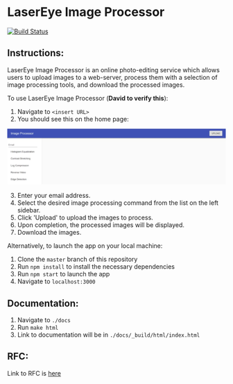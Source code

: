 # LaserEye Image Processor  

[![Build Status](https://travis-ci.org/jdavidli/ImageProcessorS18.svg?branch=master)](https://travis-ci.org/jdavidli/ImageProcessorS18)

## Instructions:  
LaserEye Image Processor is an online photo-editing service which allows users to upload images to a web-server, process them with a selection of image processing tools, and download the processed images.  

To use LaserEye Image Processor (**David to verify this**):  

1. Navigate to `<insert URL>`  
2. You should see this on the home page: 

![homepage](readme_images/homepage.jpg)

3. Enter your email address.
4. Select the desired image processing command from the list on the left sidebar.
5. Click 'Upload' to upload the images to process.
6. Upon completion, the processed images will be displayed.
7. Download the images.  

Alternatively, to launch the app on your local machine:  

1. Clone the `master` branch of this repository  
2. Run `npm install` to install the necessary dependencies
3. Run `npm start` to launch the app  
4. Navigate to `localhost:3000`  

## Documentation:  

1. Navigate to `./docs`
2. Run `make html`
3. Link to documentation will be in `./docs/_build/html/index.html`  

## RFC:
Link to RFC is [here](https://docs.google.com/document/d/1FFBqq40pDFD-H9ySttweP7yp4EPdtybOCdWYpvqcGrI/edit?ts=5ace36d4#heading=h.ht3dizgas7v2)
